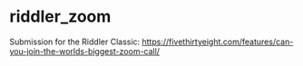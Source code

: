# riddler_zoom
Submission for the Riddler Classic: https://fivethirtyeight.com/features/can-you-join-the-worlds-biggest-zoom-call/
